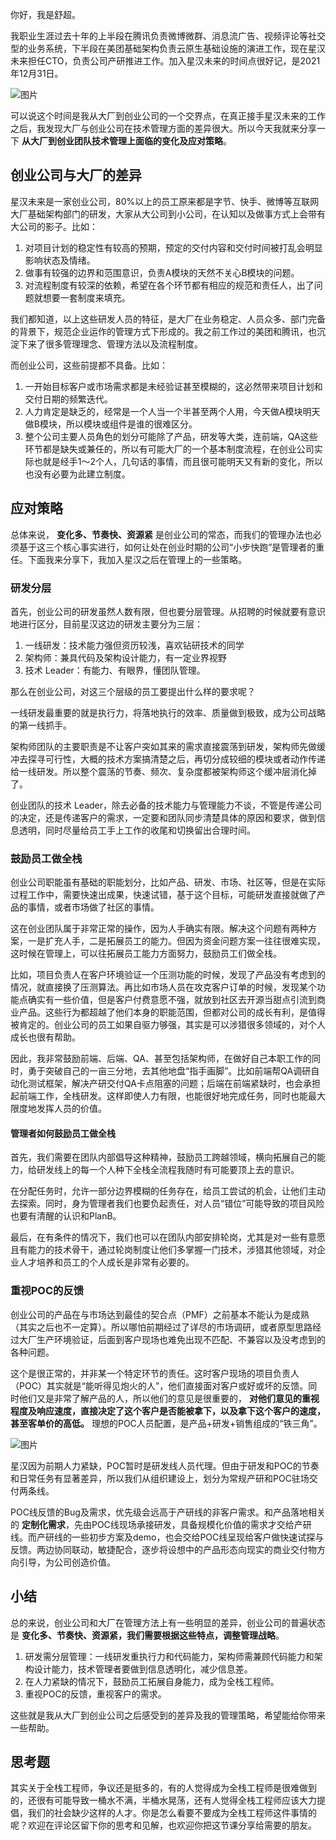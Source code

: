 你好，我是舒超。

我职业生涯过去十年的上半段在腾讯负责微博微群、消息流广告、视频评论等社交型的业务系统，下半段在美团基础架构负责云原生基础设施的演进工作，现在星汉未来担任CTO，负责公司产研推进工作。加入星汉未来的时间点很好记，是2021年12月31日。

![图片](https://static001.geekbang.org/resource/image/9e/38/9e81453c2692cc7abc0acf6ec3bb8838.png?wh=1920x549)

可以说这个时间是我从大厂到创业公司的一个交界点，在真正接手星汉未来的工作之后，我发现大厂与创业公司在技术管理方面的差异很大。所以今天我就来分享一下 **从大厂到创业团队技术管理上面临的变化及应对策略**。

## 创业公司与大厂的差异

星汉未来是一家创业公司，80%以上的员工原来都是字节、快手、微博等互联网大厂基础架构部门的研发，大家从大公司到小公司，在认知以及做事方式上会带有大公司的影子。比如：

1. 对项目计划的稳定性有较高的预期，预定的交付内容和交付时间被打乱会明显影响状态及情绪。
2. 做事有较强的边界和范围意识，负责A模块的天然不关心B模块的问题。
3. 对流程制度有较深的依赖，希望在各个环节都有相应的规范和责任人，出了问题就想要一套制度来填充。

我们都知道，以上这些研发人员的特征，是大厂在业务稳定、人员众多、部门完备的背景下，规范企业运作的管理方式下形成的。我之前工作过的美团和腾讯，也沉淀下来了很多管理理念、管理方法以及流程制度。

而创业公司，这些前提都不具备。比如：

1. 一开始目标客户或市场需求都是未经验证甚至模糊的，这必然带来项目计划和交付日期的频繁迭代。
2. 人力肯定是缺乏的，经常是一个人当一个半甚至两个人用，今天做A模块明天做B模块，所以模块或组件是谁的很难区分。
3. 整个公司主要人员角色的划分可能除了产品，研发等大类，连前端，QA这些环节都是缺失或兼任的，所以有可能大厂的一个基本制度流程，在创业公司实际也就是经手1～2个人，几句话的事情，而且很可能明天又有新的变化，所以也没有必要为此建立制度。

## 应对策略

总体来说， **变化多、节奏快、资源紧** 是创业公司的常态，而我们的管理办法也必须基于这三个核心事实进行，如何让处在创业时期的公司“小步快跑”是管理者的重任。下面我来分享下，我加入星汉之后在管理上的一些策略。

### 研发分层

首先，创业公司的研发虽然人数有限，但也要分层管理。从招聘的时候就要有意识地进行区分，目前星汉这边的研发主要分为三层：

1. 一线研发：技术能力强但资历较浅，喜欢钻研技术的同学
2. 架构师：兼具代码及架构设计能力，有一定业界视野
3. 技术 Leader：有能力、有眼界，懂团队管理。

那么在创业公司，对这三个层级的员工要提出什么样的要求呢？

一线研发最重要的就是执行力，将落地执行的效率、质量做到极致，成为公司战略的第一线抓手。

架构师团队的主要职责是不让客户突如其来的需求直接震荡到研发，架构师先做缓冲去探寻可行性，大概的技术方案搞清楚之后，再切分成较细的模块或者动作传递给一线研发。所以整个震荡的节奏、频次、复杂度都被架构师这个缓冲层消化掉了。

创业团队的技术 Leader，除去必备的技术能力与管理能力不谈，不管是传递公司的决定，还是传递客户的需求，一定要和团队同步清楚具体的原因和要求，做到信息透明，同时尽量给员工手上工作的收尾和切换留出合理时间。

### 鼓励员工做全栈

创业公司职能虽有基础的职能划分，比如产品、研发、市场、社区等，但是在实际过程工作中，需要快速出成果，快速试错，基于这个目标，可能研发直接就做了产品的事情，或者市场做了社区的事情。

这在创业团队属于非常正常的操作，因为人手确实有限。解决这个问题有两种方案，一是扩充人手，二是拓展员工的能力。但因为资金问题方案一往往很难实现，这时候在管理上，可以往拓展员工能力方面努力，鼓励员工们做全栈。

比如，项目负责人在客户环境验证一个压测功能的时候，发现了产品没有考虑到的情况，就直接换了压测算法。再比如市场人员在攻克客户订单的时候，发现某个功能点确实有一些价值，但是客户付费意愿不强，就放到社区去开源当甜点引流到商业产品。这些行为都超越了他们本身的职能范围，但都对公司的成长有利，是值得被肯定的。创业公司的员工如果自驱力够强，其实是可以涉猎很多领域的，对个人成长也很有帮助。

因此，我非常鼓励前端、后端、QA、甚至包括架构师，在做好自己本职工作的同时，勇于突破自己的一亩三分地，去其他地盘“指手画脚”。比如前端帮QA调研自动化测试框架，解决产研交付QA卡点阻塞的问题；后端在前端紧缺时，也会承担起前端工作，全栈研发。这样即使人力有限，也能很好地完成任务，同时也能最大限度地发挥人员的价值。

#### 管理者如何鼓励员工做全栈

首先，我们需要在团队内部倡导这种精神，鼓励员工跨越领域，横向拓展自己的能力，给研发线上的每一个人种下全栈全流程我随时有可能要顶上去的意识。

在分配任务时，允许一部分边界模糊的任务存在，给员工尝试的机会，让他们主动去探索。同时，身为管理者我们也要负起责任，对人员“错位”可能导致的项目风险也要有清醒的认识和PlanB。

最后，在有条件的情况下，我们也可以在团队内部安排轮岗，尤其是对一些有意愿且有能力的技术骨干，通过轮岗制度让他们多掌握一门技术，涉猎其他领域，对企业人才培养和员工的个人成长是非常有必要的。

### 重视POC的反馈

创业公司的产品在与市场达到最佳的契合点（PMF）之前基本不能认为是成熟（其实之后也不一定算）。所以哪怕前期经过了详尽的市场调研，或者原型思路经过大厂生产环境验证，后面到客户现场也难免出现不匹配、不兼容以及没考虑到的各种问题。

这个是很正常的，并非某一个特定环节的责任。这时客户现场的项目负责人（POC）其实就是“能听得见炮火的人”，他们直接面对客户或好或坏的反馈。同时他们又是非常了解产品的人，所以他们的意见是很重要的， **对他们意见的重视程度及响应速度，直接决定了这个客户是否能被拿下，以及拿下这个客户的速度，甚至客单价的高低。** 理想的POC人员配置，是产品+研发+销售组成的“铁三角”。

![图片](https://static001.geekbang.org/resource/image/26/44/261e55c7199f5bf5264bd579e1d01d44.png?wh=1920x965)

星汉因为前期人力紧缺，POC暂时是研发线人员代理。但由于研发和POC的节奏和日常任务有显著差异，所以我们从组织建设上，划分为常规产研和POC驻场交付两条线。

POC线反馈的Bug及需求，优先级会远高于产研线的非客户需求。和产品落地相关的 **定制化需求**，先由POC线现场承接研发，具备规模化价值的需求才交给产研线。而产研线的一些初步方案及demo，也会交给POC线呈现给客户做快速试探与反馈。两边协同联动，敏捷配合，逐步将设想中的产品形态向现实的商业交付物方向引导，为公司创造价值。

## **小结**

总的来说，创业公司和大厂在管理方法上有一些明显的差异，创业公司的普遍状态是 **变化多、节奏快、资源紧，我们需要根据这些特点，调整管理战略**。

1. 研发需分层管理：一线研发重执行力和代码能力，架构师需兼顾代码能力和架构设计能力，技术管理者要做到信息透明化，减少信息差。
2. 在人力紧缺的情况下，鼓励员工拓展自身能力，成为全栈工程师。
3. 重视POC的反馈，重视客户的需求。

这些就是我从大厂到创业公司之后感受到的差异及我的管理策略，希望能给你带来一些帮助。

## **思考题**

其实关于全栈工程师，争议还是挺多的，有的人觉得成为全栈工程师是很难做到的，还很有可能导致一桶水不满，半桶水晃荡，还有人觉得全栈工程师应该大力提倡，我们的社会缺少这样的人才。你是怎么看要不要成为全栈工程师这件事情的呢？欢迎在评论区留下你的思考和见解，也欢迎你把这节课分享给需要的朋友。